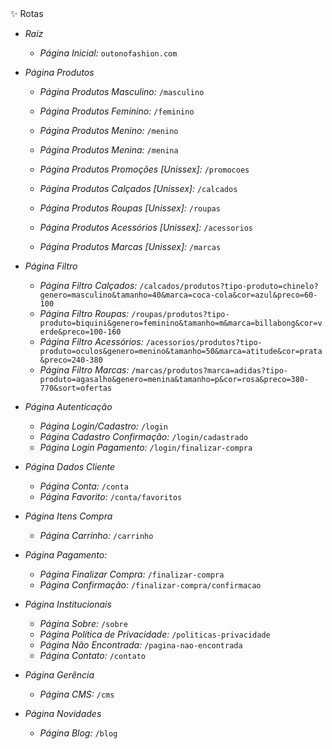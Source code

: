 <summary>✨ Rotas</summary>

- *Raíz*
    - *Página Inicial:* `outonofashion.com`

- *Página Produtos*
    - *Página Produtos Masculino:* `/masculino`
    - *Página Produtos Feminino:* `/feminino`
    - *Página Produtos Menino:* `/menino`
    - *Página Produtos Menina:* `/menina`

    - *Página Produtos Promoções [Unissex]:* `/promocoes`
    - *Página Produtos Calçados [Unissex]:* `/calcados`
    - *Página Produtos Roupas [Unissex]:* `/roupas`
    - *Página Produtos Acessórios [Unissex]:* `/acessorios`
    - *Página Produtos Marcas [Unissex]:* `/marcas`

- *Página Filtro*
    - *Página Filtro Calçados:* `/calcados/produtos?tipo-produto=chinelo?genero=masculino&tamanho=40&marca=coca-cola&cor=azul&preco=60-100`
    - *Página Filtro Roupas:* `/roupas/produtos?tipo-produto=biquini&genero=feminino&tamanho=m&marca=billabong&cor=verde&preco=100-160`
    - *Página Filtro Acessórios:* `/acessorios/produtos?tipo-produto=oculos&genero=menino&tamanho=50&marca=atitude&cor=prata&preco=240-380`
    - *Página Filtro Marcas:* `/marcas/produtos?marca=adidas?tipo-produto=agasalho&genero=menina&tamanho=p&cor=rosa&preco=380-770&sort=ofertas`

- *Página Autenticação*
    - *Página Login/Cadastro:* `/login`
    - *Página Cadastro Confirmação:* `/login/cadastrado`
    - *Página Login Pagamento:* `/login/finalizar-compra`

- *Página Dados Cliente*
    - *Página Conta:* `/conta`
    - *Página Favorito:* `/conta/favoritos`

- *Página Itens Compra*
    - *Página Carrinho:* `/carrinho`

- *Página Pagamento:*
    - *Página Finalizar Compra:* `/finalizar-compra`
    - *Página Confirmação:* `/finalizar-compra/confirmacao`

- *Página Institucionais*
    - *Página Sobre:* `/sobre`
    - *Página Política de Privacidade:* `/politicas-privacidade`
    - *Página Não Encontrada:* `/pagina-nao-encontrada`
    - *Página Contato:* `/contato`

- *Página Gerência*
    - *Página CMS:* `/cms`

- *Página Novidades*
    - *Página Blog:* `/blog`
